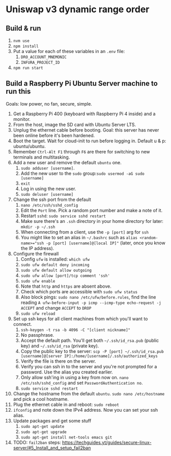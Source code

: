 # Uniswap v3 dynamic range order

## Build & run

1. `nvm use`
1. `npm install`
1. Put a value for each of these variables in an `.env` file:
    1. `DRO_ACCOUNT_MNEMONIC`
    1. `INFURA_PROJECT_ID`
1. `npm run start`

## Build a Raspberry Pi Ubuntu Server machine to run this

Goals: low power, no fan, secure, simple.

1. Get a Raspberry Pi 400 (keyboard with Raspberry Pi 4 inside) and a monitor.
1. From the host, image the SD card with Ubuntu Server LTS.
1. Unplug the ethernet cable before booting. Goal: this server has never been online before it's been hardened.
1. Boot the target. Wait for cloud-init to run before logging in. Default u & p: ubuntu/ubuntu.
1. Remember `Ctrl-Alt F1` through `F6` are there for switching to new terminals and multitasking.
1. Add a new user and remove the default `ubuntu` one.
    1. `sudo adduser [username]`.
    1. Add the new user to the `sudo` group:`sudo usermod -aG sudo [username]`
    1. `exit`
    1. Log in using the new user.
    1. `sudo deluser [username]`
1. Change the ssh port from the default
    1. `nano /etc/ssh/sshd_config`
    1. Edit the `Port` line. Pick a random port number and make a note of it.
    1. Restart `sshd`: `sudo service sshd restart`
    1. Make sure there's an `.ssh` directory in your home directory for later: `mkdir -p ~/.ssh`
    1. When connecting from a client, use the `-p [port]` arg for `ssh`
    1. You might like to set an alias in `~/.bashrc` such as `alias <random-name>="ssh -p [port] [username]@[local IP]"` (later, once you know the IP address).
1. Configure the firewall
    1. Config `ufw` is installed: `which ufw`
    1. `sudo ufw default deny incoming`
    1. `sudo ufw default allow outgoing`
    1. `sudo ufw allow [port]/tcp comment 'ssh'`
    1. `sudo ufw enable`
    1. Note that `http` and `https` are absent above.
    1. Check which ports are accessible with `sudo ufw status`
    1. Also block pings: `sudo nano /etc/ufw/before.rules`, find the line reading `A ufw-before-input -p icmp --icmp-type echo-request -j ACCEPT` and change `ACCEPT` to `DROP`
    1. `sudo ufw reload`
1. Set up ssh keys for all client machines from which you'll want to connect.
    1. `ssh-keygen -t rsa -b 4096 -C "[client nickname]"`
    1. No passphrase.
    1. Accept the default path. You'll get both `~/.ssh/id_rsa.pub` (public key) and `~/.ssh/id_rsa` (private key).
    1. Copy the public key to the server: `scp -P [port] ~/.ssh/id_rsa.pub [username]@[server IP]:/home/[username]/.ssh/authorized_keys`
    1. Verify the file is there on the server.
    1. Verify you can ssh in to the server and you're not prompted for a password. Use the alias you created earlier.
    1. Only allow ssh'ing in using a key from now on. `nano /etc/ssh/sshd_config` and set `PasswordAuthentication no`.
    1. `sudo service sshd restart`
1. Change the hostname from the default `ubuntu`. `sudo nano /etc/hostname` and pick a cool hostname.
1. Plug the ethernet cable in and reboot: `sudo reboot`
1. `ifconfig` and note down the IPv4 address. Now you can set your ssh alias.
1. Update packages and get some stuff
    1. `sudo apt-get update`
    1. `sudo apt-get upgrade`
    1. `sudo apt-get install net-tools emacs git`
1. TODO: `fail2ban` steps: https://techguides.yt/guides/secure-linux-server/#5_Install_and_setup_fail2ban
